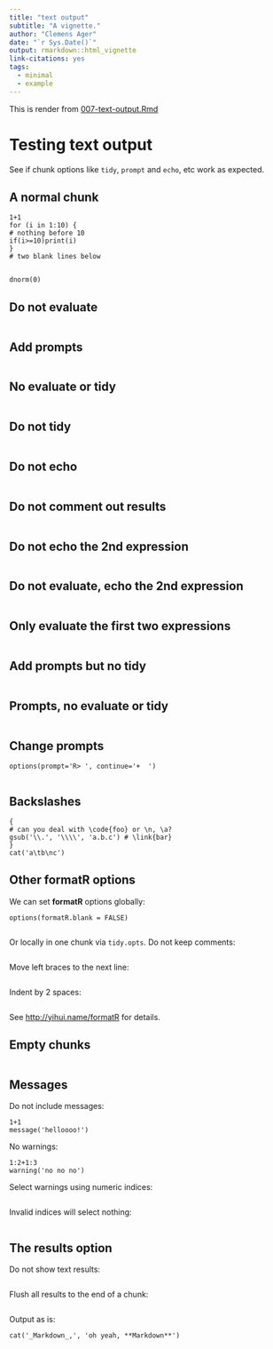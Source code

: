 ```yaml
---
title: "text output"
subtitle: "A vignette."
author: "Clemens Ager"
date: "`r Sys.Date()`"
output: rmarkdown::html_vignette
link-citations: yes
tags: 
  - minimal
  - example
---
```


This is render from [007-text-output.Rmd](https://github.com/yihui/knitr-examples/blob/master/007-text-output.Rmd)

# Testing text output

See if chunk options like `tidy`, `prompt` and `echo`, etc work as expected.

<!--more-->

## A normal chunk

```{r demo}
1+1
for (i in 1:10) {
# nothing before 10
if(i>=10)print(i)
}
# two blank lines below


dnorm(0)
```

## Do not evaluate

```{r demo, eval=FALSE}
```

## Add prompts

```{r demo, prompt=TRUE}
```

## No evaluate or tidy

```{r demo, eval=FALSE, tidy=FALSE}
```

## Do not tidy

```{r demo, tidy=FALSE}
```

## Do not echo

```{r demo, echo=FALSE}
```

## Do not comment out results

```{r demo, comment=NA}
```

## Do not echo the 2nd expression

```{r demo, echo=-2}
```

## Do not evaluate, echo the 2nd expression

```{r demo, eval=FALSE, echo=2}
```

## Only evaluate the first two expressions

```{r demo, eval=1:2}
```

## Add prompts but no tidy

```{r demo, tidy=FALSE, prompt=TRUE}
```

## Prompts, no evaluate or tidy

```{r demo, eval=FALSE, tidy=FALSE, prompt=TRUE}
```

## Change prompts

```{r}
options(prompt='R> ', continue='+  ')
```

```{r demo, prompt=TRUE}
```

## Backslashes

```{r}
{
# can you deal with \code{foo} or \n, \a?
gsub('\\.', '\\\\', 'a.b.c') # \link{bar}
}
cat('a\tb\nc')
```

## Other formatR options

We can set **formatR** options globally:

```{r}
options(formatR.blank = FALSE)
```

```{r demo, eval=FALSE}
```

Or locally in one chunk via `tidy.opts`. Do not keep comments:

```{r demo, eval=FALSE, tidy.opts=list(comment=FALSE)}
```

Move left braces to the next line:

```{r demo, eval=2, echo=2, tidy.opts=list(brace.newline=TRUE)}
```

Indent by 2 spaces:

```{r demo, eval=FALSE, tidy.opts=list(indent=2)}
```

See <http://yihui.name/formatR> for details.

## Empty chunks

```{r}

```

## Messages

Do not include messages:

```{r message=FALSE}
1+1
message('helloooo!')
```

No warnings:

```{r test-w, warning=FALSE}
1:2+1:3
warning('no no no')
```

Select warnings using numeric indices:

```{r test-w, warning=-1}
```

Invalid indices will select nothing:

```{r test-w, warning=3}
```

## The results option

Do not show text results:

```{r demo, results='hide'}
```

Flush all results to the end of a chunk:

```{r demo, results='hold'}
```

Output as is:

```{r results='asis'}
cat('_Markdown_,', 'oh yeah, **Markdown**')
```
